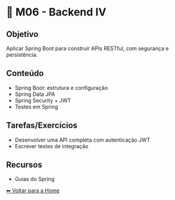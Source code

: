 # 🌱 M06 - Backend IV

## Objetivo
Aplicar Spring Boot para construir APIs RESTful, com segurança e persistência.

## Conteúdo
- Spring Boot: estrutura e configuração
- Spring Data JPA
- Spring Security + JWT
- Testes em Spring

## Tarefas/Exercícios
- Desenvolver uma API completa com autenticação JWT
- Escrever testes de integração

## Recursos
- Guias do Spring

[⬅ Voltar para a Home](./Home.md)